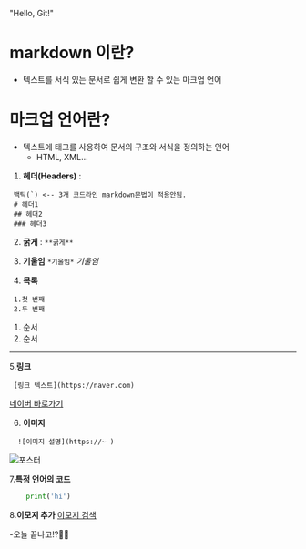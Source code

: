 "Hello, Git!" 
# markdown 이란? 

- 텍스트를 서식 있는 문서로 쉽게 변환 할 수 있는 마크업 언어

# 마크업 언어란? 

- 텍스트에 태그를 사용하여 문서의 구조와 서식을 정의하는 언어
    - HTML, XML...

1. **헤더(Headers)** :
```
 백틱(`) <-- 3개 코드라인 markdown문법이 적용안됨.
 # 헤더1
 ## 헤더2
 ### 헤더3
 ```

2. **굵게** :
``` **굵게** ```

3. **기울임**
``` *기울임* ```
*기울임*

4. **목록**
``` 
 1.첫 번째 
 2.두 번째 
```
1. 순서
2. 순서

--- 

5.**링크**

```
 [링크 텍스트](https://naver.com)
```
[네이버 바로가기](https://naver.com)

6. **이미지**
```
  ![이미지 설명](https://~ )
```

![포스터](https://img.khan.co.kr/weekly/2025/07/09/news-p.v1.20250702.4bef2328e5594751aa07881f32b8ea8c_P1.jpg)

7.**특정 언어의 코드**

```python
    print('hi')
```

8.**이모지 추가**
[이모지 검색](https://emojipedia.org)

-오늘 끝나고!?🍺🌞
